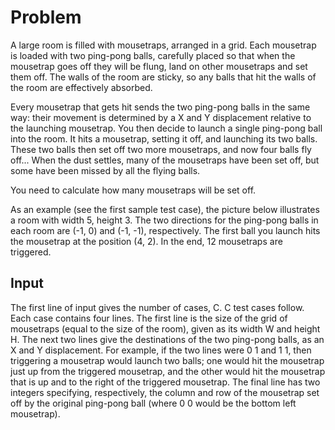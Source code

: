 # Problem

A large room is filled with mousetraps, arranged in a grid. Each mousetrap is loaded with two ping-pong balls, carefully placed so that when the mousetrap goes off they will be flung, land on other mousetraps and set them off. The walls of the room are sticky, so any balls that hit the walls of the room are effectively absorbed.

Every mousetrap that gets hit sends the two ping-pong balls in the same way: their movement is determined by a X and Y displacement relative to the launching mousetrap. You then decide to launch a single ping-pong ball into the room. It hits a mousetrap, setting it off, and launching its two balls. These two balls then set off two more mousetraps, and now four balls fly off... When the dust settles, many of the mousetraps have been set off, but some have been missed by all the flying balls.

You need to calculate how many mousetraps will be set off.

As an example (see the first sample test case), the picture below illustrates a room with width 5, height 3. The two directions for the ping-pong balls in each room are (-1, 0) and (-1, -1), respectively. The first ball you launch hits the mousetrap at the position (4, 2). In the end, 12 mousetraps are triggered.

## Input

The first line of input gives the number of cases, C. C test cases follow. Each case contains four lines. The first line is the size of the grid of mousetraps (equal to the size of the room), given as its width W and height H. The next two lines give the destinations of the two ping-pong balls, as an X and Y displacement. For example, if the two lines were 0 1 and 1 1, then triggering a mousetrap would launch two balls; one would hit the mousetrap just up from the triggered mousetrap, and the other would hit the mousetrap that is up and to the right of the triggered mousetrap. The final line has two integers specifying, respectively, the column and row of the mousetrap set off by the original ping-pong ball (where 0 0 would be the bottom left mousetrap).

